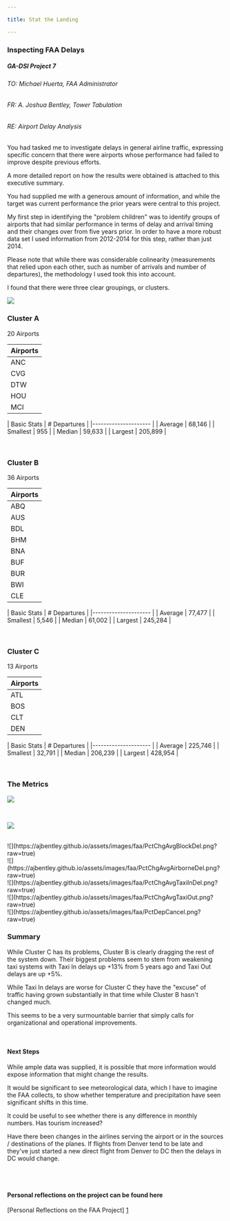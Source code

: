 ```yaml
---

title: Stat the Landing

---
```

### Inspecting FAA Delays

##### GA-DSI Project 7

###### TO: Michael Huerta, FAA Administrator

###### FR: A. Joshua Bentley, Tower Tabulation

###### RE: Airport Delay Analysis


You had tasked me to investigate delays in general airline traffic, expressing specific concern that there were airports whose performance had failed to improve despite previous efforts.

A more detailed report on how the results were obtained is attached to this executive summary.

You had supplied me with a generous amount of information, and while the target was current performance the prior years were central to this project.

My first step in identifying the "problem children" was to identify groups of airports that had similar performance in terms of delay and arrival timing and their changes over from five years prior. In order to have a more robust data set I used information from 2012-2014 for this step, rather than just 2014.

Please note that while there was considerable colinearity (measurements that relied upon each other, such as number of arrivals and number of departures), the methodology I used took this into account.

I found that there were three clear groupings, or clusters.

![](https://ajbentley.github.io/assets/images/faa/kmeans.png?raw=true)


### Cluster A
20 Airports

| Airports                      |
|-------------------------------|
| ANC 	| OMA 	| PSP 	| SJU 	|
| CVG 	| PBI 	| PVD 	| SLC 	|
| DTW 	| PDX 	| RDU 	| SNA 	|
| HOU 	| PHL 	| SAT 	| STL 	|
| MCI 	| PIT 	| SDF 	| SWF 	|



| Basic Stats | # Departures   |
|--------------------- |
| Average   | 68,146  |
| Smallest  | 955     |
| Median    | 59,633  |
| Largest   | 205,899 |

<br />


### Cluster B
36 Airports

| Airports                      |
|-------------------------------|
| ABQ 	| DAL 	| JAX 	| MSY 	|
| AUS 	| DAY  	| JFK 	| OAK 	|
| BDL 	| DCA  	| LAX 	| OGG  	|
| BHM 	| FLL  	| MCO 	| ONT   |
| BNA 	| HPN 	| MDW  	| RSW  	|
| BUF 	| IAD 	| MEM  	| SEA  	|
| BUR 	| IAH 	| MHT  	| SJC 	|
| BWI 	| IND  	| MIA  	| SMF 	|
| CLE  	| ISP 	| MSP 	| TPA 	|


| Basic Stats | # Departures   |
|--------------------- |
| Average   | 77,477  |
| Smallest  | 5,546   |
| Median    | 61,002  |
| Largest   | 245,284 |

<br />

### Cluster C
13 Airports

| Airports                      |
|-------------------------------|
| ATL  	| DFW  	| LGA  	| ORD  	|
| BOS 	| EWR  	| LGB  	| PHX 	|
| CLT  	| LAS  	| MKE  	| SFO  	|
| DEN  	|   	|  	|   	|


| Basic Stats | # Departures   |
|--------------------- |
| Average   | 225,746  |
| Smallest  | 32,791   |
| Median    | 206,239  |
| Largest   | 428,954 |


<br />


### The Metrics

![](https://ajbentley.github.io/assets/images/faa/PctChgDept4met.png?raw=true)

<br />

![](https://ajbentley.github.io/assets/images/faa/PctChgArr4Met.png?raw=true)

<br />
![](https://ajbentley.github.io/assets/images/faa/PctChgAvgBlockDel.png?raw=true)

<br />
![](https://ajbentley.github.io/assets/images/faa/PctChgAvgAirborneDel.png?raw=true)

<br />
![](https://ajbentley.github.io/assets/images/faa/PctChgAvgTaxiInDel.png?raw=true)

<br />
![](https://ajbentley.github.io/assets/images/faa/PctChgAvgTaxiOut.png?raw=true)

<br />
![](https://ajbentley.github.io/assets/images/faa/PctDepCancel.png?raw=true)


<br />

### Summary
While Cluster C has its problems, Cluster B is clearly dragging the rest of the system down.
Their biggest problems seem to stem from weakening taxi systems with Taxi In delays up +13% from 5 years ago and Taxi Out delays are up +5%.

While Taxi In delays are worse for Cluster C they have the "excuse" of traffic having grown substantially in that time while Cluster B hasn't changed much.

This seems to be a very surmountable barrier that simply calls for organizational and operational improvements.


<br />

#### Next Steps
While ample data was supplied, it is possible that more information would expose information that might change the results.

It would be significant to see meteorological data, which I have to imagine the FAA collects, to show whether temperature and precipitation have seen significant shifts in this time.

It could be useful to see whether there is any difference in monthly numbers. Has tourism increased?

Have there been changes in the airlines serving the airport or in the sources / destinations of the planes. If flights from Denver tend to be late and they've just started a new direct flight from Denver to DC then the delays in DC would change.

<br />
<br />

#### Personal reflections on the project can be found here

[Personal Reflections on the FAA Project] [1]

[1]: https://ajbentley.github.io/_posts/2016-11-15-personal_faa.md
